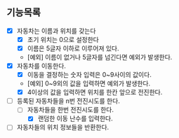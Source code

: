 ## 기능목록

- [x] 자동차는 이름과 위치를 갖는다
  - [x] 초기 위치는 0으로 설정한다
  - [x] 이름은 5글자 이하로 이루어져 있다.
  - [예외] 이름이 없거나 5글자를 넘긴다면 예외가 발생한다.
- [x] 자동차를 이동한다.
  - [x] 이동을 결정하는 숫자 입력은 0~9사이의 값이다.
  - [예외] 0~9외의 값을 입력하면 예외가 발생한다.
  - [x] 4이상의 값을 입력하면 위치를 한칸 앞으로 전진한다.
- [ ] 등록된 자동차들을 n번 전진시도를 한다.
  - [ ] 자동차들을 한번 전진시도를 한다.
    - [x] 랜덤한 이동 난수를 입력한다.
- [ ] 자동차들의 위치 정보들을 반환한다.